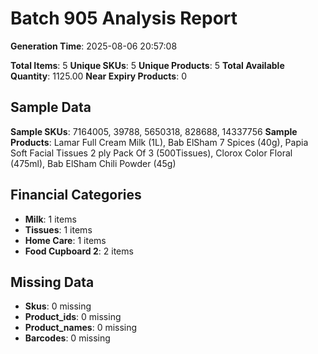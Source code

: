 # Batch 905 Analysis Report

**Generation Time**: 2025-08-06 20:57:08

**Total Items**: 5
**Unique SKUs**: 5
**Unique Products**: 5
**Total Available Quantity**: 1125.00
**Near Expiry Products**: 0

## Sample Data
**Sample SKUs**: 7164005, 39788, 5650318, 828688, 14337756
**Sample Products**: Lamar Full Cream Milk (1L), Bab ElSham 7 Spices (40g), Papia Soft Facial Tissues 2 ply Pack Of 3 (500Tissues), Clorox Color Floral (475ml), Bab ElSham Chili Powder (45g)

## Financial Categories
- **Milk**: 1 items
- **Tissues**: 1 items
- **Home Care**: 1 items
- **Food Cupboard 2**: 2 items

## Missing Data
- **Skus**: 0 missing
- **Product_ids**: 0 missing
- **Product_names**: 0 missing
- **Barcodes**: 0 missing
